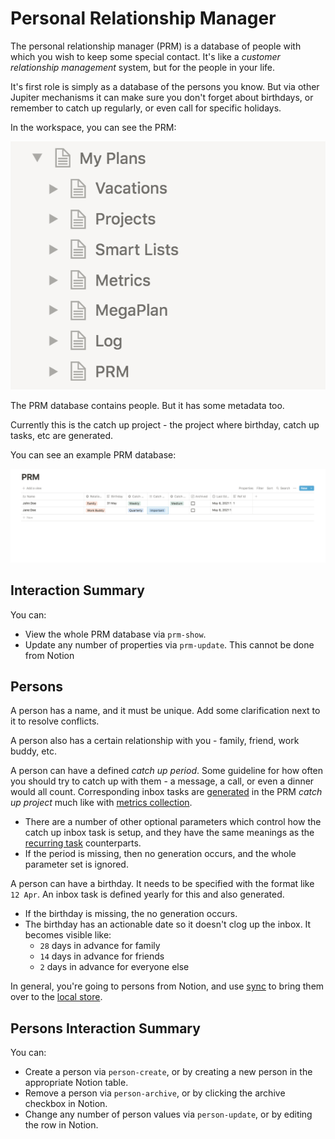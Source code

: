 # Personal Relationship Manager

The personal relationship manager (PRM) is a database of people with which you wish to keep some
special contact. It's like a _customer relationship management_ system, but for the people in
your life.

It's first role is simply as a database of the persons you know. But via other Jupiter mechanisms
it can make sure you don't forget about birthdays, or remember to catch up regularly, or even
call for specific holidays.

In the workspace, you can see the PRM:

![PRM in Workspace](../assets/concepts-workspace.png)

The PRM database contains people. But it has some metadata too.

Currently this is the catch up project - the project where birthday, catch up tasks, etc are
generated.

You can see an example PRM database:

![PRM Example](../assets/concepts-prm.png)

## Interaction Summary

You can:

* View the whole PRM database via `prm-show`.
* Update any number of properties via `prm-update`. This cannot be done from Notion

## Persons

A person has a name, and it must be unique. Add some clarification next to it to resolve
conflicts.

A person also has a certain relationship with you - family, friend, work buddy, etc.

A person can have a defined _catch up period_. Some guideline for how often you should try to
catch up with them - a message, a call, or even a dinner would all count. Corresponding
inbox tasks are [generated](tasks-generation.md) in the PRM _catch up project_ much like
with [metrics collection](metrics.md).

* There are a number of other optional parameters which control how the catch up inbox task is
  setup, and they have the same meanings as the [recurring task](recurring-tasks.md) counterparts.
* If the period is missing, then no generation occurs, and the whole parameter set is ignored.

A person can have a birthday. It needs to be specified with the format like `12 Apr`. An
inbox task is defined yearly for this and also generated.

* If the birthday is missing, the no generation occurs.
* The birthday has an actionable date so it doesn't clog up the inbox. It becomes visible like:
  * `28` days in advance for family
  * `14` days in advance for friends
  * `2` days in advance for everyone else

In general, you're going to persons from Notion, and use [sync](notion-local-sync.md) to bring them
over to the [local store](local-storage.md).

## Persons Interaction Summary

You can:

* Create a person via `person-create`, or by creating a new person in the appropriate Notion table.
* Remove a person via `person-archive`, or by clicking the archive checkbox in Notion.
* Change any number of person values via `person-update`, or by editing the row in Notion.